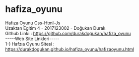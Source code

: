 # hafiza_oyunu
 Hafıza Oyunu Css-Html-Js<br/>
Uzaktan Egitim 4 - 2017123002 - Doğukan Durak<br/>
Github Linki : https://github.com/durakdogukan/hafiza_oyunu<br/>
-----Web Site Linkleri-----<br/>
1-) Hafzıa Oyunu Sitesi : https://durakdogukan.github.io/hafiza_oyunu/hafizaoyunu.html<br/>
